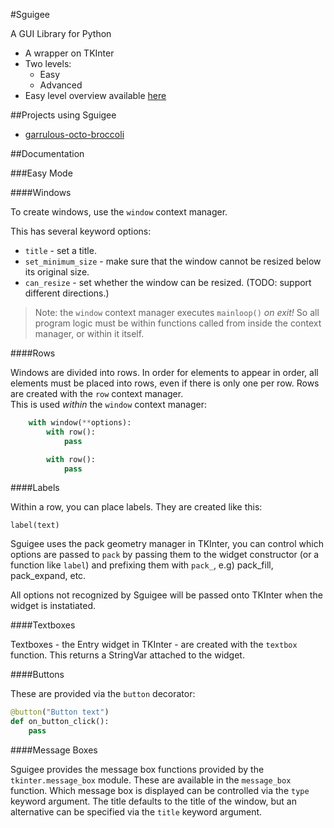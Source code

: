 #Sguigee

A GUI Library for Python

* A wrapper on TKInter
* Two levels:
	* Easy
	* Advanced
* Easy level overview available [here](https://tuomas56.github.io/sguigee-presentation)

##Projects using Sguigee

* [garrulous-octo-broccoli](https://github.com/tuomas56/garrulous-octo-broccoli)

##Documentation

###Easy Mode

####Windows

To create windows, use the ```window``` context manager.

This has several keyword options:

* ```title``` - set a title.
* ```set_minimum_size``` - make sure that the window cannot be resized below its original size.
* ```can_resize``` - set whether the window can be resized. (TODO: support different directions.)

> Note: the ```window``` context manager executes ```mainloop()``` *on exit!* So all program logic must be within functions called from inside the context manager, or within it itself.

####Rows

Windows are divided into rows. In order for elements to appear in order, all elements must be placed into rows, even if there is only one per row. Rows are created with the ```row``` context manager.  
This is used *within* the ```window``` context manager:

```python
	with window(**options):
		with row():
			pass

		with row():
			pass
```

####Labels

Within a row, you can place labels. They are created like this:

```label(text)```

Sguigee uses the pack geometry manager in TKInter, you can control which options are passed to ```pack``` by passing them to the widget constructor (or a function like ```label```) and prefixing them with ```pack_```, e.g) pack_fill, pack_expand, etc.

All options not recognized by Sguigee will be passed onto TKInter when the widget is instatiated.

####Textboxes

Textboxes - the Entry widget in TKInter - are created with the ```textbox``` function. This returns a StringVar attached to the widget.

####Buttons

These are provided via the ```button``` decorator:

```python
@button("Button text")
def on_button_click():
	pass
```

####Message Boxes

Sguigee provides the message box functions provided by the ```tkinter.message_box``` module. These are available in the ```message_box``` function. Which message box is displayed can be controlled via the ```type``` keyword argument. The title defaults to the title of the window, but an alternative can be specified via the ```title``` keyword argument.